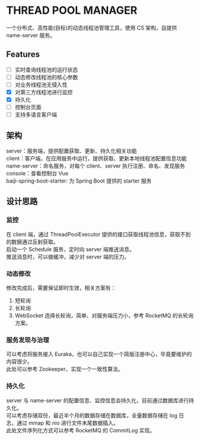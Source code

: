 # THREAD POOL MANAGER
一个分布式、高性能(目标)的动态线程池管理工具，使用 CS 架构，自提供 name-server 服务。

## Features
- [ ] 实时查询线程池的运行状态
- [ ] 动态修改线程池的核心参数
- [ ] 对业务线程池无侵入性
- [x] 对第三方线程池进行监控
- [x] 持久化
- [ ] 控制台页面
- [ ] 支持多语言客户端

## 架构
server：服务端，提供配置获取、更新、持久化相关功能  
client：客户端，在应用服务中运行，提供获取、更新本地线程池配置信息功能  
name-server：命名服务，对每个 client、server 执行注册、命名、发现服务  
console：查看控制台 Vue  
baiji-spring-boot-starter: 为 Spring Boot 提供的 starter 服务  

## 设计思路
### 监控
在 client 端，通过 ThreadPoolExecutor 提供的接口获取线程池信息，获取不到的数据通过反射获取。  
启动一个 Schedule 服务，定时向 server 端推送消息。  
推送消息时，可以做缓冲，减少对 server 端的压力。  

### 动态修改
修改完成后，需要保证即时生效，相关方案有：
1. 短轮询
2. 长轮询
3. WebSocket
选择长轮询，简单、对服务端压力小，参考 RocketMQ 的长轮询方案。

### 服务发现与治理
可以考虑将服务接入 Euraka，也可以自己实现一个简版注册中心，毕竟要维护的内容很少。  
此处可以参考 Zookeeper，实现一个一致性算法。

### 持久化
server 与 name-server 的配置信息、监控信息会持久化，目前通过数据库进行持久化。  
可以考虑存储双份，最近半个月的数据存储在数据库，全量数据存储在 log 日志，通过 mmap 和 nio 进行文件末尾数据插入。  
此处文件序列化方式可以参考 RocketMQ 的 CommitLog 实现。
